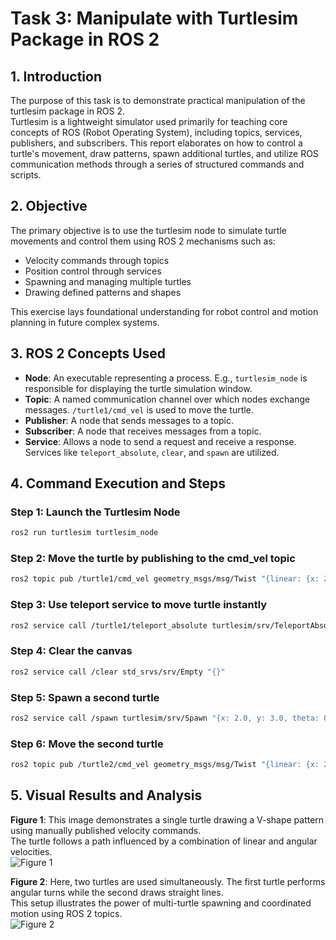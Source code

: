 
# Task 3: Manipulate with Turtlesim Package in ROS 2

## 1. Introduction
The purpose of this task is to demonstrate practical manipulation of the turtlesim package in ROS 2.  
Turtlesim is a lightweight simulator used primarily for teaching core concepts of ROS (Robot Operating System), including topics, services, publishers, and subscribers. This report elaborates on how to control a turtle's movement, draw patterns, spawn additional turtles, and utilize ROS communication methods through a series of structured commands and scripts.

## 2. Objective
The primary objective is to use the turtlesim node to simulate turtle movements and control them using ROS 2 mechanisms such as:
- Velocity commands through topics
- Position control through services
- Spawning and managing multiple turtles
- Drawing defined patterns and shapes

This exercise lays foundational understanding for robot control and motion planning in future complex systems.

## 3. ROS 2 Concepts Used
- **Node**: An executable representing a process. E.g., `turtlesim_node` is responsible for displaying the turtle simulation window.
- **Topic**: A named communication channel over which nodes exchange messages. `/turtle1/cmd_vel` is used to move the turtle.
- **Publisher**: A node that sends messages to a topic.
- **Subscriber**: A node that receives messages from a topic.
- **Service**: Allows a node to send a request and receive a response. Services like `teleport_absolute`, `clear`, and `spawn` are utilized.

## 4. Command Execution and Steps

### Step 1: Launch the Turtlesim Node
```bash
ros2 run turtlesim turtlesim_node
```

### Step 2: Move the turtle by publishing to the cmd_vel topic
```bash
ros2 topic pub /turtle1/cmd_vel geometry_msgs/msg/Twist "{linear: {x: 2.0}, angular: {z: 1.0}}"
```

### Step 3: Use teleport service to move turtle instantly
```bash
ros2 service call /turtle1/teleport_absolute turtlesim/srv/TeleportAbsolute "{x: 5.0, y: 5.0, theta: 0.0}"
```

### Step 4: Clear the canvas
```bash
ros2 service call /clear std_srvs/srv/Empty "{}"
```

### Step 5: Spawn a second turtle
```bash
ros2 service call /spawn turtlesim/srv/Spawn "{x: 2.0, y: 3.0, theta: 0.0, name: 'turtle2'}"
```

### Step 6: Move the second turtle
```bash
ros2 topic pub /turtle2/cmd_vel geometry_msgs/msg/Twist "{linear: {x: 2.0}, angular: {z: 0.0}}"
```

## 5. Visual Results and Analysis

**Figure 1**: This image demonstrates a single turtle drawing a V-shape pattern using manually published velocity commands.  
The turtle follows a path influenced by a combination of linear and angular velocities.  
![Figure 1](https://github.com/user-attachments/assets/1e834c97-c562-4cc4-87c3-996f9c636a75)

**Figure 2**: Here, two turtles are used simultaneously. The first turtle performs angular turns while the second draws straight lines.  
This setup illustrates the power of multi-turtle spawning and coordinated motion using ROS 2 topics.  
![Figure 2](https://github.com/user-attachments/assets/c2c019f6-e256-485d-b33e-0e6b6a31604c)
